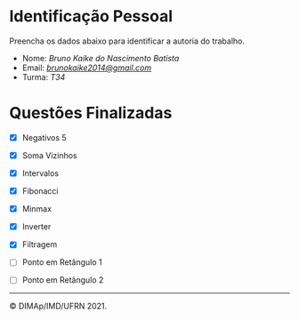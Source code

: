 ﻿# Identificação Pessoal

Preencha os dados abaixo para identificar a autoria do trabalho.

- Nome: *Bruno Kaike do Nascimento Batista*
- Email: *brunokaike2014@gmail.com*
- Turma: *T34*

# Questões Finalizadas

- [x] Negativos 5
- [x] Soma Vizinhos
- [x] Intervalos
- [x] Fibonacci
- [x] Minmax
- [x] Inverter
- [x] Filtragem
- [ ] Ponto em Retângulo 1
- [ ] Ponto em Retângulo 2


--------
&copy; DIMAp/IMD/UFRN 2021.
